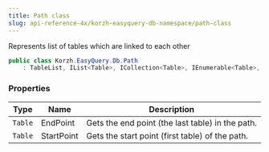 ```yaml
---
title: Path class
slug: api-reference-4x/korzh-easyquery-db-namespace/path-class
---
```


Represents list of tables which are linked to each other
```csharp
public class Korzh.EasyQuery.Db.Path
    : TableList, IList<Table>, ICollection<Table>, IEnumerable<Table>, IEnumerable, IList, ICollection, IReadOnlyList<Table>, IReadOnlyCollection<Table>

```

### Properties

| Type | Name | Description | 
| --- | --- | --- | 
| `Table` | EndPoint | Gets the end point (the last table) in the path. | 
| `Table` | StartPoint | Gets the start point (first table) of the path. |